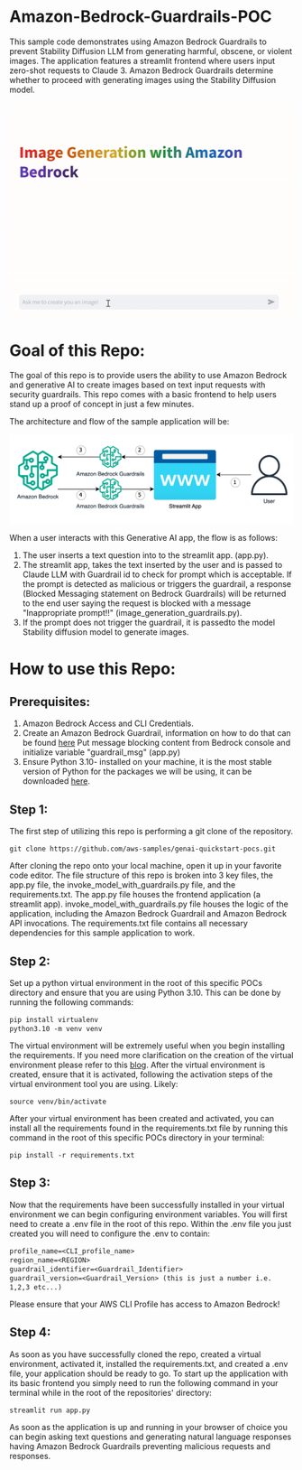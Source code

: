 # Amazon-Bedrock-Guardrails-POC

This sample code demonstrates using Amazon Bedrock Guardrails to prevent Stability Diffusion LLM from generating harmful, obscene, or violent images. The application features a streamlit frontend where users input zero-shot requests to Claude 3. Amazon Bedrock Guardrails determine whether to proceed with generating images using the Stability Diffusion model.

![Alt text](images/demo.gif)
# **Goal of this Repo:**

The goal of this repo is to provide users the ability to use Amazon Bedrock and generative AI to create images based on text input requests with security guardrails.
This repo comes with a basic frontend to help users stand up a proof of concept in just a few minutes.

The architecture and flow of the sample application will be:

![Alt text](images/architecture.png "POC Architecture")

When a user interacts with this Generative AI app, the flow is as follows:

1. The user inserts a text question into to the streamlit app. (app.py).
2. The streamlit app, takes the text inserted by the user and is passed to Claude LLM with Guardrail id to check for prompt which is acceptable. If the prompt is detected as malicious or triggers the guardrail, a response (Blocked Messaging statement on Bedrock Guardrails) will be returned to the end user saying the request is blocked with a message "Inappropriate prompt!!" (image_generation_guardrails.py).
3. If the prompt does not trigger the guardrail, it is passedto the model Stability diffusion model to generate images.

# How to use this Repo:

## Prerequisites:

1. Amazon Bedrock Access and CLI Credentials.
2. Create an Amazon Bedrock Guardrail, information on how to do that can be found [here](https://docs.aws.amazon.com/bedrock/latest/userguide/guardrails-create.html) 
Put message blocking content from Bedrock console and initialize variable "guardrail_msg" (app.py)
2. Ensure Python 3.10- installed on your machine, it is the most stable version of Python for the packages we will be using, it can be downloaded [here](https://www.python.org/downloads/release/python-3100/).

## Step 1:

The first step of utilizing this repo is performing a git clone of the repository.

```
git clone https://github.com/aws-samples/genai-quickstart-pocs.git
```

After cloning the repo onto your local machine, open it up in your favorite code editor. The file structure of this repo is broken into 3 key files,
the app.py file, the invoke_model_with_guardrails.py file, and the requirements.txt. The app.py file houses the frontend application (a streamlit app).
invoke_model_with_guardrails.py file houses the logic of the application, including the Amazon Bedrock Guardrail and Amazon Bedrock API invocations.
The requirements.txt file contains all necessary dependencies for this sample application to work.

## Step 2:

Set up a python virtual environment in the root of this specific POCs directory and ensure that you are using Python 3.10. This can be done by running the following commands:

```
pip install virtualenv
python3.10 -m venv venv
```

The virtual environment will be extremely useful when you begin installing the requirements. If you need more clarification on the creation of the virtual environment please refer to this [blog](https://www.freecodecamp.org/news/how-to-setup-virtual-environments-in-python/).
After the virtual environment is created, ensure that it is activated, following the activation steps of the virtual environment tool you are using. Likely:

```
source venv/bin/activate
```

After your virtual environment has been created and activated, you can install all the requirements found in the requirements.txt file by running this command in the root of this specific POCs directory in your terminal:

```
pip install -r requirements.txt
```

## Step 3:

Now that the requirements have been successfully installed in your virtual environment we can begin configuring environment variables.
You will first need to create a .env file in the root of this repo. Within the .env file you just created you will need to configure the .env to contain:

```
profile_name=<CLI_profile_name>
region_name=<REGION>
guardrail_identifier=<Guardrail_Identifier>
guardrail_version=<Guardrail_Version> (this is just a number i.e. 1,2,3 etc...)
```

Please ensure that your AWS CLI Profile has access to Amazon Bedrock!

## Step 4:

As soon as you have successfully cloned the repo, created a virtual environment, activated it, installed the requirements.txt, and created a .env file, your application should be ready to go.
To start up the application with its basic frontend you simply need to run the following command in your terminal while in the root of the repositories' directory:

```
streamlit run app.py
```

As soon as the application is up and running in your browser of choice you can begin asking text questions and generating natural language responses having Amazon Bedrock Guardrails preventing malicious requests and responses.
